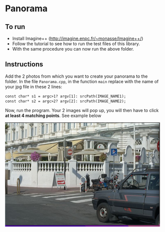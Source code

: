 # Panorama

## To run

- Install Imagine++ (http://imagine.enpc.fr/~monasse/Imagine++/)
- Follow the tutorial to see how to run the test files of this library.
- With the same procedure you can now run the above folder.

## Instructions

Add the 2 photos from which you want to create your panorama to the folder. In the file `Panorama.cpp`, in the function `main` replace with the name of your jpg file in these 2 lines:
```
const char* s1 = argc>1? argv[1]: srcPath(IMAGE_NAME1);
const char* s2 = argc>2? argv[2]: srcPath(IMAGE_NAME2);
```

Now, run the program. Your 2 images will pop up, you will then have to click **at least 4 matching points**. See example below

![This is an image](/Panorama_initial/figures/image1_selection.png)

